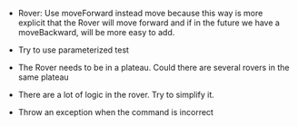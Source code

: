 * Rover: Use moveForward instead move because this way is more explicit that the Rover will move forward and if in the future we have a moveBackward, will be more easy to add.



* Try to use parameterized test
* The Rover needs to be in a plateau. Could there are several rovers in the same plateau
* There are a lot of logic in the rover. Try to simplify it.
* Throw an exception when the command is incorrect